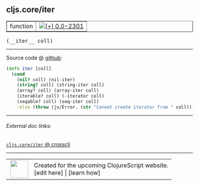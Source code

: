 ## cljs.core/iter



 <table border="1">
<tr>
<td>function</td>
<td><a href="https://github.com/cljsinfo/cljs-api-docs/tree/0.0-2301"><img valign="middle" alt="[+] 0.0-2301" title="Added in 0.0-2301" src="https://img.shields.io/badge/+-0.0--2301-lightgrey.svg"></a> </td>
</tr>
</table>


 <samp>
(__iter__ coll)<br>
</samp>

---







Source code @ [github](https://github.com/clojure/clojurescript/blob/r1.7.28/src/main/cljs/cljs/core.cljs#L3548-L3555):

```clj
(defn iter [coll]
  (cond
    (nil? coll) (nil-iter)
    (string? coll) (string-iter coll)
    (array? coll) (array-iter coll)
    (iterable? coll) (-iterator coll)
    (seqable? coll) (seq-iter coll)
    :else (throw (js/Error. (str "Cannot create iterator from " coll)))))
```

<!--
Repo - tag - source tree - lines:

 <pre>
clojurescript @ r1.7.28
└── src
    └── main
        └── cljs
            └── cljs
                └── <ins>[core.cljs:3548-3555](https://github.com/clojure/clojurescript/blob/r1.7.28/src/main/cljs/cljs/core.cljs#L3548-L3555)</ins>
</pre>

-->

---



###### External doc links:

[`cljs.core/iter` @ crossclj](http://crossclj.info/fun/cljs.core.cljs/iter.html)<br>

---

 <table>
<tr><td>
<img valign="middle" align="right" width="48px" src="http://i.imgur.com/Hi20huC.png">
</td><td>
Created for the upcoming ClojureScript website.<br>
[edit here] | [learn how]
</td></tr></table>

[edit here]:https://github.com/cljsinfo/cljs-api-docs/blob/master/cljsdoc/cljs.core_iter.cljsdoc
[learn how]:https://github.com/cljsinfo/cljs-api-docs/wiki/cljsdoc-files

<!--

This information was too distracting to show to readers, but I'll leave it
commented here since it is helpful to:

- pretty-print the data used to generate this document
- and show how to retrieve that data



The API data for this symbol:

```clj
{:ns "cljs.core",
 :name "iter",
 :type "function",
 :signature ["[coll]"],
 :source {:code "(defn iter [coll]\n  (cond\n    (nil? coll) (nil-iter)\n    (string? coll) (string-iter coll)\n    (array? coll) (array-iter coll)\n    (iterable? coll) (-iterator coll)\n    (seqable? coll) (seq-iter coll)\n    :else (throw (js/Error. (str \"Cannot create iterator from \" coll)))))",
          :title "Source code",
          :repo "clojurescript",
          :tag "r1.7.28",
          :filename "src/main/cljs/cljs/core.cljs",
          :lines [3548 3555]},
 :full-name "cljs.core/iter",
 :full-name-encode "cljs.core_iter",
 :history [["+" "0.0-2301"]]}

```

Retrieve the API data for this symbol:

```clj
;; from Clojure REPL
(require '[clojure.edn :as edn])
(-> (slurp "https://raw.githubusercontent.com/cljsinfo/cljs-api-docs/catalog/cljs-api.edn")
    (edn/read-string)
    (get-in [:symbols "cljs.core/iter"]))
```

-->
